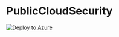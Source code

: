 # PublicCloudSecurity

[![Deploy to Azure](https://aka.ms/deploytoazurebutton)](https://portal.azure.com/#create/Microsoft.Template/uri/https%3A%2F%2Fraw.githubusercontent.com%2Fcisco-security%2Fpublic-cloud%2Fmaster%2Fasav-in-azure%2FCiscoASAv-Template-AvailabilitySet.json)
